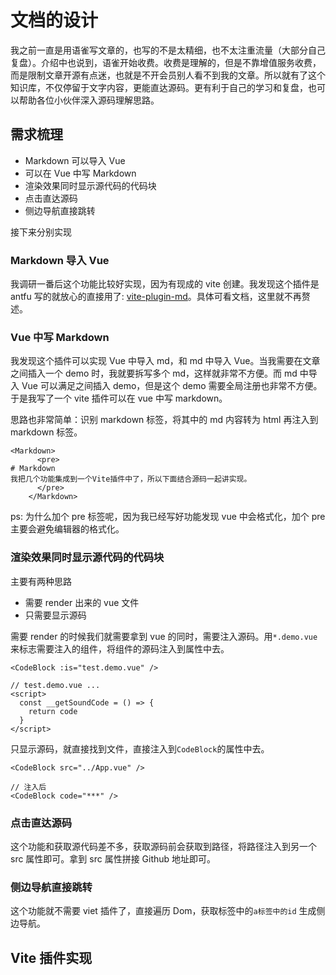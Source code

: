 # <a id="文档的设计">文档的设计</a>

我之前一直是用语雀写文章的，也写的不是太精细，也不太注重流量（大部分自己复盘）。介绍中也说到，语雀开始收费。收费是理解的，但是不靠增值服务收费，而是限制文章开源有点迷，也就是不开会员别人看不到我的文章。所以就有了这个知识库，不仅停留于文字内容，更能直达源码。更有利于自己的学习和复盘，也可以帮助各位小伙伴深入源码理解思路。

## <a id="需求梳理">需求梳理</a>

- Markdown 可以导入 Vue
- 可以在 Vue 中写 Markdown
- 渲染效果同时显示源代码的代码块
- 点击直达源码
- 侧边导航直接跳转

接下来分别实现

### <a id="Markdown导入Vue">Markdown 导入 Vue</a>

我调研一番后这个功能比较好实现，因为有现成的 vite 创建。我发现这个插件是 antfu 写的就放心的直接用了: [vite-plugin-md](https://github.com/antfu/vite-plugin-md)。具体可看文档，这里就不再赘述。

### <a id="Vue中写Markdown">Vue 中写 Markdown</a>

我发现这个插件可以实现 Vue 中导入 md，和 md 中导入 Vue。当我需要在文章之间插入一个 demo 时，我就要拆写多个 md，这样就非常不方便。而 md 中导入 Vue 可以满足之间插入 demo，但是这个 demo 需要全局注册也非常不方便。于是我写了一个 vite 插件可以在 vue 中写 markdown。

思路也非常简单：识别 markdown 标签，将其中的 md 内容转为 html 再注入到 markdown 标签。

```vue
<Markdown>
      <pre>
# Markdown
我把几个功能集成到一个Vite插件中了，所以下面结合源码一起讲实现。
      </pre>
    </Markdown>
```

ps: 为什么加个 pre 标签呢，因为我已经写好功能发现 vue 中会格式化，加个 pre 主要会避免编辑器的格式化。

### <a id="渲染效果同时显示源代码的代码块">渲染效果同时显示源代码的代码块</a>

主要有两种思路

- 需要 render 出来的 vue 文件
- 只需要显示源码

需要 render 的时候我们就需要拿到 vue 的同时，需要注入源码。用`*.demo.vue`来标志需要注入的组件，将组件的源码注入到属性中去。

```vue
<CodeBlock :is="test.demo.vue" />

// test.demo.vue ...
<script>
  const __getSoundCode = () => {
    return code
  }
</script>
```

只显示源码，就直接找到文件，直接注入到`CodeBlock`的属性中去。

```vue
<CodeBlock src="../App.vue" />

// 注入后
<CodeBlock code="***" />
```

### <a id="点击直达源码">点击直达源码</a>

这个功能和获取源代码差不多，获取源码前会获取到路径，将路径注入到另一个 src 属性即可。拿到 src 属性拼接 Github 地址即可。

### <a id="侧边导航直接跳转">侧边导航直接跳转</a>

这个功能就不需要 viet 插件了，直接遍历 Dom，获取标签中的`a标签中的id` 生成侧边导航。

## <a id="Vite插件实现">Vite 插件实现</a>
